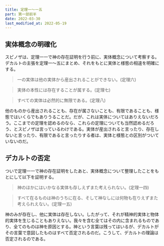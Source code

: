 ```yaml
---
title: 定理一～一五
part: 第一部前半
date: 2022-03-30
last_modified_at: 2022-05-19
---
```


## 実体概念の明確化

スピノザは、定理一一で神の存在証明を行う前に、実体概念について考察する。デカルトの主張を定理一～五にまとめ、それをもとに実体と様態の相違を明確にする。

>一の実体は他の実体から産出されることができない。(定理六)

>実体の本性には存在することが属する。(定理七)

>すべての実体は必然的に無限である。(定理八)

他のものから産出されることも、存在が属さないことも、有限であることも、様態ではいくらでもありうることだ。だが、これは実体についてはありえないだろう。ここまでの定理を認めるのなら、これらの定理についても当然認めるだろう、とスピノザは言っているわけである。実体が産出されると言ったり、存在しないと言ったり、有限であると言ったりする者は、実体と様態との区別がついていないのだ。

## デカルトの否定

ついで定理一一で神の存在証明をしたあと、実体概念について整理したことをもとにして以下を証明する。

>神のほかにはいかなる実体も存しえずまた考えられない。(定理一四)

>すべて在るものは神のうちに在る、そして神なしには何物も在りえずまた考えられえない。(定理一五)

神のみが存在し、他に実体は存在しない。したがって、それが精神的実体と物体的実体を生じることもありえない。我々を含む全てはその内に含まれるものであり、全てのものは神を原因とする。神という言葉は残ってはいるが、デカルトがその言葉で意図したものはすべて否定されるのだ。こうして、デカルトの理論は否定されるのである。
